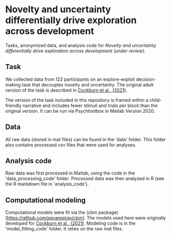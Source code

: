 # Novelty and uncertainty differentially drive exploration across development

Tasks, anonymized data, and analysis code for *Novelty and uncertainty differentially drive exploration across development (under review).*


## Task
We collected data from 122 participants on an explore-exploit decision-making task that decouples novelty and uncertainty. The original adult version of the task is described in [Cockburn et al., (2021)](https://www.biorxiv.org/content/10.1101/2021.10.13.464279v1).

The version of the task included in this repository is framed within a child-friendly narrative and includes fewer stimuli and trials per block than the original version. It can be run via Psychtoolbox in Matlab Version 2020. 

## Data
All raw data (stored in mat files) can be found in the 'data' folder. This folder also contains processed csv files that were used for analyses.

## Analysis code
Raw data was first processed in Matlab, using the code in the 'data_processing_code' folder. Processed data was then analyzed in R (see the R markdown file in 'analysis_code').

## Computational modeling
Computational models were fit via the (cbm package)[https://github.com/payampiray/cbm]. The models used here were originally developed for [Cockburn et al., (2021)](https://www.biorxiv.org/content/10.1101/2021.10.13.464279v1). Modeling code is in the 'model_fitting_code' folder. It relies on the raw mat files.
